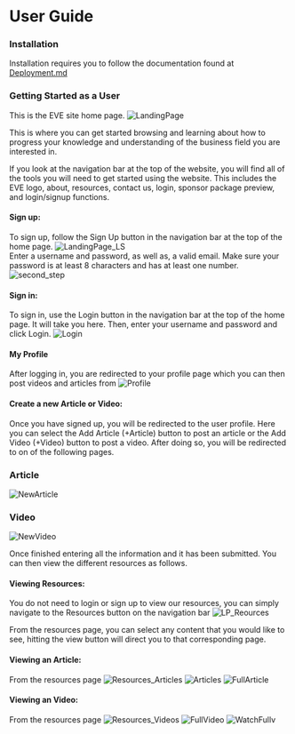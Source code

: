 # User Guide

### Installation
Installation requires you to follow the documentation found at [Deployment.md](https://github.com/ialmani/EVE/blob/master/Documentation/Deployment.md#deployment-how-to)
### Getting Started as a User
This is the EVE site home page.
![LandingPage](/Documentation/png/LandingPage.PNG)

This is where you can get started browsing and learning about how to progress your knowledge and understanding of the business field you are interested in. 

If you look at the navigation bar at the top of the website, you will find all of the tools you will need to get started using the website. This includes the EVE logo, about, resources, contact us, login, sponsor package preview, and login/signup functions.

#### Sign up: 
To sign up, follow the Sign Up button in the navigation bar at the top of the home page.
![LandingPage_LS](/Documentation/png/LandingPage_LS.png)
<br>Enter a username and password, as well as, a valid email. Make sure your password is at least 8 characters and has at least one number. 
![second_step](/Documentation/png/SignUp.png)

#### Sign in:
To sign in, use the Login button in the navigation bar at the top of the home page. It will take you here.
Then, enter your username and password and click Login. 
![Login](/Documentation/png/Login_U&P.png)

#### My Profile
After logging in, you are redirected to your profile page which you can then post videos and articles from
![Profile](/Documentation/png/Profile.png)

#### Create a new Article or Video: 
Once you have signed up, you will be redirected to the user profile. Here you can select the Add Article (+Article) button to post an article or the Add Video (+Video) button to post a video.
After doing so, you will be redirected to on of the following pages.

### Article
![NewArticle](/Documentation/png/NewArticle.png)
### Video
![NewVideo](/Documentation/png/NewVideo.PNG)

Once finished entering all the information and it has been submitted.
You can then view the different resources as follows.

#### Viewing Resources: 
You do not need to login or sign up to view our resources, you can simply navigate to the Resources button on the navigation bar
![LP_Reources](/Documentation/png/LandingPage_Resources.png)


From the resources page, you can select any content that you would like to see, hitting the view button will direct you to that corresponding page.

#### Viewing an Article:
From the resources page
![Resources_Articles](/Documentation/png/Resources_Articles.png)
![Articles](/Documentation/png/Articles.PNG)
![FullArticle](/Documentation/png/FullArticle.PNG)


#### Viewing an Video:
From the resources page
![Resources_Videos](/Documentation/png/Resources_Videos.png)
![FullVideo](/Documentation/png/FullVideo.png)
![WatchFullv](/Documentation/png/WatchFullv.png)
